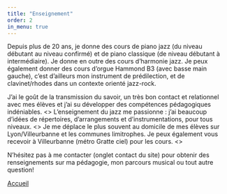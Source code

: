 ```yaml
---
title: "Enseignement"
order: 2
in_menu: true
---
```

<p1>Depuis plus de 20 ans, je donne des cours de piano jazz (du niveau débutant au niveau confirmé) et de piano classique (de niveau débutant à intermédiaire).
Je donne en outre des cours d’harmonie jazz. Je peux également donner des cours d’orgue Hammond B3 (avec basse main gauche), c’est d’ailleurs mon instrument de prédilection, et de clavinet/rhodes dans un contexte orienté jazz-rock.</p1> 

<p1>J’ai le goût de la transmission du savoir, un très bon contact et relationnel avec mes élèves et j’ai su développer des compétences pédagogiques indéniables.</p1> 
<>
<p1> L’enseignement du jazz me passionne : j’ai beaucoup d’idées de répertoires, d’arrangements et d’instrumentations, pour tous niveaux.</p1> 
<> 
<p1> Je me déplace le plus souvent au domicile de mes élèves sur Lyon/Villeurbanne et les communes limitrophes. Je peux également vous recevoir à Villeurbanne (métro Gratte ciel) pour les cours.</p1> 
<>

<p1> N’hésitez pas à me contacter (onglet contact du site) pour obtenir des renseignements sur ma pédagogie, mon parcours musical ou tout autre question!</p1>

<a href="index.html" class="bouton">Accueil</a> 